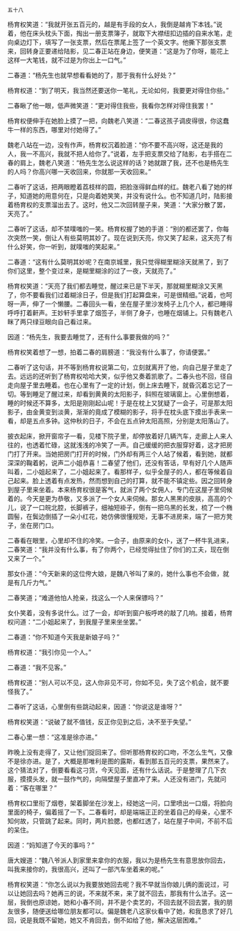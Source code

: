     五十八 

   杨育权笑道：“我就开张五百元的，越是有手段的女人，我倒是越肯下本钱。”说着，他在床头枕头下面，掏出一册支票簿子，就取下大襟纽扣边插的自来水笔，走向桌边灯下，填写了一张支票，然后在票尾上签了一个英文字。他撕下那张支票来，回转身正要递给陆影，见二春正站在身边，便笑道：“这是为了你呀，能花上这样一大笔钱，就不过是为你出上一口气。”

   二春道：“杨先生也就早想看看她的了，那于我有什么好处？”

   杨育权道：“到了明天，我当然还要送你一笔礼，无论如何，我要更对得住你些。”

   二春瞅了他一眼，低声微笑道：“更对得住我些，我看你怎样对得住我罢！”

   杨育权便伸手在她脸上摸了一把，向魏老八笑道：“二春这孩子调皮得很，你这蠢牛一样的东西，哪里对付她得了。”

   魏老八站在一边，没有作声，杨育权沉着脸道：“你不要不高兴呀，这还是我的人，我一不高兴，我就不把人给你了。”说着，左手把支票交给了陆影，右手搭在二春的肩上，魏老八笑道：“杨先生怎么说这样的话？她就跟了我，还不也是杨先生的人吗？你高兴哪一天收回来，你就那一天收回来。”

   二春听了这话，把两眼瞪着荔枝样的圆，把脸涨得鲜血样的红。魏老八看了她的样子，知道她的用意何在，只是向着她笑笑，并没有说什么。也不知道几时，陆影接着杨育权的支票溜出去了。这时，他又二次回转屋子来，笑道：“大家分散了罢，天亮了。”

   二春听了这话，却不禁噗嗤的一笑。杨育权握了她的手道：“别的都还罢了，你每次突然一笑，倒让人有些莫明其妙了。现在说到天亮，你又笑了起来，这天亮了有什么好笑，你一听到，就噗嗤的笑起来。”

   二春道：“这有什么莫明其妙呢？在南京城里，我只觉得糊里糊涂天就黑了，到了你们这里，整个变过来，是糊里糊涂的过了一夜，天就亮了。”

   杨育权笑道：“天亮了我们都去睡觉，醒过来已是下半天，那就糊里糊涂又天黑了，你不要看我们过着糊涂日子，但是我们打起算盘来，可是很精细。”说着，也呵呀一声，伸了一个懒腰。二春回头一看，坐在屋子里沙发椅子上几个人，都已睡得呼呼打着鼾声。王妙轩手里拿了烟签子，半侧了身子，也睡在烟铺上。只有魏老八眯了两只绿豆眼向自己看过来。

   因道：“杨先生，我要去睡觉了，还有什么事要我做的吗？”

   杨育权笑着想了一想，拍着二春的肩膀道：“我没有什么事了，你请便罢。”

   二春听了这句话，并不等到杨育权说第二句，立刻就离开了他，向自己屋子里走了去。远远的还听到了杨育权哈哈大笑，似乎他又奏着凯歌了。二春头也不回，径自走向屋子里去睡着。也在心里有了一定的计划，倒上床去睡下，就昏沉着忘记了一切。等到睡足了醒过来，却看到黄黄的太阳影子，斜照在玻璃窗上。心里倒想着，睡的时候还不算多，太阳是刚刚起山呢！于是在枕上又犹疑了一会子，可是那太阳影子，由金黄变到淡黄，渐渐的竟成了模糊的影子，将手在枕头底下摸出手表来一看，却是五点多钟。这仲秋的日子，不会在五点钟太阳高照，分别是太阳落山了。

   披衣起床，掀开窗帘子一看，见楼下院子里，却停放着好几辆汽车，走廊上人来人往的，也透着忙碌，这就浅浅的冷笑了一声。自己缓缓的把衣服穿好着，这才把房门打了开来。当她把房门打开的时候，门外却有两三个人站了候着，看到她，就都深深的鞠着躬，说声二小姐恭喜！二春望了他们，还没有答话，早有好几个人随声叫着，二小姐起来了，二小姐起来了。看那样子，似乎全屋子的人，都在等候着自己起来。脸上透着有点发热，然而想到自己的打算，就不能不镇定些。因之回转身到屋子里来坐着。本来杨育权很是客气，就派了两个女佣人，专门在这屋子里伺候着的。今天是更为恭敬，又多派了一个女人来伺候。那女人黑黑的皮肤，高高的个儿，说了一口皖北腔，长脚裤子，细袖短褂子，倒有一把乌黑的长发，梳了一个椭圆髻，在鬓边倒插了一朵小红花，她仿佛很懂规矩，无事不进房来，端了一把方凳子，坐在房门口。

   二春看在眼里，心里却不住的冷笑。一会子，由原来的女仆，送了一杯牛乳进来，二春笑道：“我并没有什么事，有了你两个，已经觉得扯住了你们的工夫，现在倒又来了一个。”

   那女仆道：“今天新来的这位侉大娘，是魏八爷叫了来的，她什么事也不会做，就是有几斤力气。”

   二春笑道；“难道他怕人抢亲，找这么一个人来保镖吗？”

   女仆笑着，没有多说什么。过了一会，却听到窗户板呼咚的敲了几响。接着，杨育权问道：“二小姐起来了，到我屋子里来坐坐罢。”

   二春道：“你不知道今天我是新娘子吗？”

   杨育权道：“我引你见一个人。”

   二春道：“我不见客。”

   杨育权道：“别人可以不见，这人你非见不可，你如不见，失了这个机会，就不要怪我了。”

   二春听了这话，心里倒有些跳动起来，因道：“你说这是谁呀？”

   杨育权笑道：“说破了就不值钱，反正你见到之后，决不至于失望。”

   二春心里一想：“这准是徐亦进。”

   昨晚上没有走得了，又让他们捉回来了。但听那杨育权的口吻，不怎么生气，又像不是徐亦进。是了，大概是那唯利是图的露斯，看到那五百元的支票，果然来了。这个猜法对了，倒要看看这刁货，今天见面，还有什么话说。于是整理了几下衣服，摸摸头发，就一鼓作气的，向隔壁屋子里直冲了来。人还没有进门，先就问着：“客在哪里？”

   杨育权口里衔了烟卷，架着脚坐在沙发上，经她这一问，口里喷出一口烟，将脸向里面的椅子，偏着摇了一下。二春看时，却是端端正正的坐着自己的母亲，心里不知何故，只管跳了起来。同时，两片脸腮，也都红透了，站在屋子中间，不前不后的呆住。

   因道：“妈知道了今天的事吗？”

   唐大嫂道：“魏八爷派人到家里来拿你的衣服，我以为是杨先生有意思放你回去，叫我来接你的，我很高兴，还叫了一部汽车坐着来的呢。”

   杨育权笑道：“你怎么说以为我要放她回去呢？我不早就当你娘儿俩的面说过，可以让她回去吗？她再三的说，不来就不来，来了就不回去，那我有什么法子。这一层，我倒也原谅她，她和小春不同，并不是个卖艺的，不回去就不回去罢，我的朋友很多，随便送给哪位朋友都可以。偏是魏老八这家伙看中了她，和我恳求了好几回，说是我既不留她，她又不肯回去，倒不如给了他，解决这层困难。”

